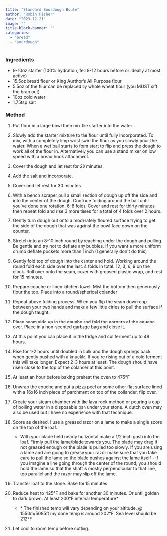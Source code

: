 ```yaml
---
title: "Standard Sourdough Boule"
author: "Robin Fisher"
date: "2023-12-21"
image: ""
title-block-banner: ""
categories:
  - "bread"
  - "sourdough"
---
```


### Ingredients

 - 9-10oz starter (100% hydration, fed 8-12 hours before or ideally at most active)
 - 15.5oz bread flour or King Aurthor's All Purpose flour
  - 5.5oz of the fliur can be replaced by whole wheat flour (you MUST sift the bran out)
 - 10oz cold water
 - 1.75tsp salt

### Method

1. Put flour in a large bowl then mix the starter into the water.

1. Slowly add the starter mixture to the flour until fully incorporated. To mix, with a completely limp wrist swirl the flour as you slowly pour the water. When a wet ball starts to form start to flip and press the dough to work all of the flour in. Alternatively you can use a stand mixer on low speed with a bread hook attachment.

1. Cover the dough and let rest for 20 minutes.

1. Add the salt and incorporate.

1. Cover and let rest for 30 minutes

1. With a bench scraper pull a small section of dough up off the side and into the center of the dough. Continue folding around the ball until you've done one rotation. 6-8 folds. Cover and rest for thirty minutes then repeat fold and rise 3 more times for a total of 4 folds over 2 hours. 

1. Gently turn dough out onto a moderately floured surface trying to get the side of the dough that was against the bowl face down on the counter.

1. Stretch into an 8-10 inch round by reaching under the dough and pulling. Be gentle and try not to deflate any bubbles. If you want a more uniform crumb deflate pockets more than 1 inch (I generally don't do this)

1. Gently fold top of dough into the center and hold. Working around the round fold each side over the last. 4 folds in total. 12, 3, 6, 9 on the clock. Roll over onto the seam, cover with greased plastic wrap, and rest for 15 minutes. 

1. Prepare couche or linen kitchen towel. Mist the bottom then generously flour the top. Place into a round/spherical colander

1. Repeat above folding process. When you flip the seam down cup between your two hands and make a few little cirles to pull the surface if the dough taught.

1. Place seam side up in the couche and fold the corners of the couche over. Place in a non-scented garbage bag and close it.

1. At this point you can place it in the fridge and col ferment up to 48 hours. 

1. Rise for 1-2 hours until doubled in bulk and the dough springs back when gently pushed with a knuckle. If you're rising out of a cold ferment this will take longer. Expect 2-3 hours at least. The dough should have risen close to the top of the colander at this point. 

1. At least an hour before baking preheat the oven to 475°F

1. Unwrap the couche and put a pizza peel or some other flat surface lined with a 16x16 inch piece of parchment on top of the collander, flip over. 

1. Create your steam chamber with the lava rock method or pouring a cup of boiling water in a disposable pan under your stone. A dutch oven may also be used but I have no experience with that technique.

1. Score as desired. I use a greased razor on a lame to make a single score on the top of the loaf. 
	- With your blade held nearly horizontal make a 1/2 inch gash into the loaf. Firmly pull the lame/blade towards you. The blade may drag if not greased enough or the blade is pulled too slowly. If you are using a lame and are going to grease your razor make sure that you take care to pull the lame so the blade pushes against the lame itself - if you imagine a line going through the center of the round, you should hold the lame so that the shaft is mostly perpendicular to that line, too parallel and the razor may slip off the lame. 

1. Transfer loaf to the stone. Bake for 15 minutes

1. Reduce heat to 425°F and bake for another 30 minutes. Or until golden to dark brown. At least 200°F internal temperature\*
	- \* The finished temp will vary depending on your altitude. @ 1550m/5085ft my done temp is around 202°F. Sea level should be 212°F

1. Let cool to room temp before cutting.
